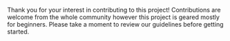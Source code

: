 Thank you for your interest in contributing to this project! Contributions are welcome from the whole community however this project is geared mostly for beginners.
Please take a moment to review our guidelines before getting started.
